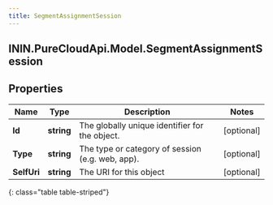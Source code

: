 ```yaml
---
title: SegmentAssignmentSession
---
```

## ININ.PureCloudApi.Model.SegmentAssignmentSession

## Properties

|Name | Type | Description | Notes|
|------------ | ------------- | ------------- | -------------|
| **Id** | **string** | The globally unique identifier for the object. | [optional] |
| **Type** | **string** | The type or category of session (e.g. web, app). | [optional] |
| **SelfUri** | **string** | The URI for this object | [optional] |
{: class="table table-striped"}


